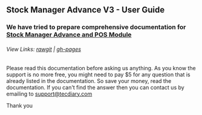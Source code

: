 ## Stock Manager Advance V3 - User Guide

### We have tried to prepare comprehensive documentation for [Stock Manager Advance and POS Module](http://codecanyon.net/item/stock-manager-advance-invoice-inventory-system/3647040/?ref=Tecdiary)

###### View Links: [rawgit](http://rawgit.com/tecdiary/sma-guide/gh-pages/index.html) | [gh-pages](http://tecdiary.github.io/sma-guide/)

Please read this documentation before asking us anything. As you know the support is no more free, you might need to pay $5 for any question that is already listed in the documentation. So save your money, read the documentation. If you can't find the answer then you can contact us by emailing to support@tecdiary.com

Thank you
